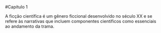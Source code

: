 #Capítulo 1 

A ficção científica é um gênero ficcional desenvolvido no século XX e se refere às narrativas que incluem componentes científicos como essenciais ao andamento da trama.